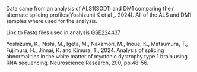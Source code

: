 Data came from an analysis of ALS1(SOD1) and DM1 comparing their alternate splicing profiles(Yoshizumi K et al ,. 2024).
All of the ALS and DM1 samples where used for the analysis.

Link to Fastq files used in analysis [GSE224437](https://www.ncbi.nlm.nih.gov/Traces/study/?acc=PRJNA931248&o=acc_s%3Aa)






Yoshizumi, K., Nishi, M., Igeta, M., Nakamori, M., Inoue, K., Matsumura, T., Fujimura, H., Jinnai, K. and Kimura, T., 2024. Analysis of splicing abnormalities in the white matter of myotonic dystrophy type 1 brain using RNA sequencing. Neuroscience Research, 200, pp.48-56. 
